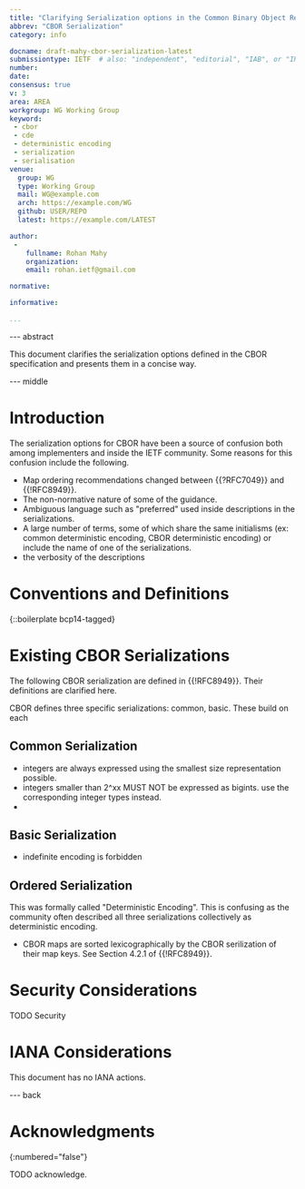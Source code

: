 ```yaml
---
title: "Clarifying Serialization options in the Common Binary Object Representation (CBOR)"
abbrev: "CBOR Serialization"
category: info

docname: draft-mahy-cbor-serialization-latest
submissiontype: IETF  # also: "independent", "editorial", "IAB", or "IRTF"
number:
date:
consensus: true
v: 3
area: AREA
workgroup: WG Working Group
keyword:
 - cbor
 - cde
 - deterministic encoding
 - serialization
 - serialisation
venue:
  group: WG
  type: Working Group
  mail: WG@example.com
  arch: https://example.com/WG
  github: USER/REPO
  latest: https://example.com/LATEST

author:
 -
    fullname: Rohan Mahy
    organization:
    email: rohan.ietf@gmail.com

normative:

informative:

...
```


--- abstract

This document clarifies the serialization options defined in the CBOR specification and presents them in a concise way.

--- middle

# Introduction

The serialization options for CBOR have been a source of confusion both among implementers and inside the IETF community.
Some reasons for this confusion include the following.

- Map ordering recommendations changed between {{?RFC7049}} and {{!RFC8949}}.
- The non-normative nature of some of the guidance.
- Ambiguous language such as "preferred" used inside descriptions in the serializations.
- A large number of terms, some of which share the same initialisms (ex: common deterministic encoding, CBOR deterministic encoding) or include the name of one of the serializations.
- the verbosity of the descriptions

# Conventions and Definitions

{::boilerplate bcp14-tagged}

# Existing CBOR Serializations

The following CBOR serialization are defined in {{!RFC8949}}. Their definitions are clarified here. 

CBOR defines three specific serializations: common, basic. These build on each 

## Common Serialization

- integers are always expressed using the smallest size representation possible.
- integers smaller than 2^xx MUST NOT be expressed as bigints. use the corresponding integer types instead.
- 

## Basic Serialization


- indefinite encoding is forbidden

## Ordered Serialization

This was formally called "Deterministic Encoding". This is confusing as the community often described all three serializations collectively as deterministic encoding. 

- CBOR maps are sorted lexicographically by the CBOR serilization of their map keys. See Section 4.2.1 of {{!RFC8949}}.



# Security Considerations

TODO Security


# IANA Considerations

This document has no IANA actions.


--- back

# Acknowledgments
{:numbered="false"}

TODO acknowledge.
